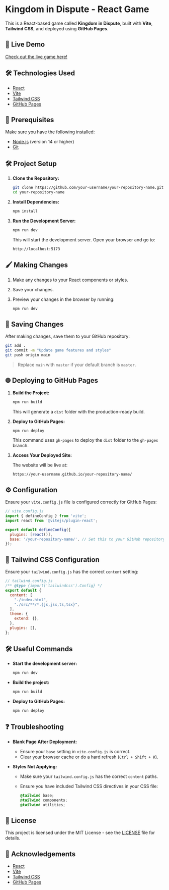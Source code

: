 # Kingdom in Dispute - React Game

This is a React-based game called **Kingdom in Dispute**, built with **Vite**, **Tailwind CSS**, and deployed using **GitHub Pages**.

## 🚀 Live Demo
[Check out the live game here!](https://your-username.github.io/your-repository-name)

## 🛠️ Technologies Used

- [React](https://reactjs.org/)
- [Vite](https://vitejs.dev/)
- [Tailwind CSS](https://tailwindcss.com/)
- [GitHub Pages](https://pages.github.com/)

## 📝 Prerequisites

Make sure you have the following installed:

- [Node.js](https://nodejs.org/) (version 14 or higher)
- [Git](https://git-scm.com/)

## 🛠️ Project Setup

1. **Clone the Repository:**

   ```bash
   git clone https://github.com/your-username/your-repository-name.git
   cd your-repository-name
   ```

2. **Install Dependencies:**

   ```bash
   npm install
   ```

3. **Run the Development Server:**

   ```bash
   npm run dev
   ```

   This will start the development server. Open your browser and go to:

   ```
   http://localhost:5173
   ```

## 🖌️ Making Changes

1. Make any changes to your React components or styles.
2. Save your changes.
3. Preview your changes in the browser by running:

   ```bash
   npm run dev
   ```

## 💾 Saving Changes

After making changes, save them to your GitHub repository:

```bash
git add .
git commit -m "Update game features and styles"
git push origin main
```

> Replace `main` with `master` if your default branch is `master`.

## 🌐 Deploying to GitHub Pages

1. **Build the Project:**

   ```bash
   npm run build
   ```

   This will generate a `dist` folder with the production-ready build.

2. **Deploy to GitHub Pages:**

   ```bash
   npm run deploy
   ```

   This command uses `gh-pages` to deploy the `dist` folder to the `gh-pages` branch.

3. **Access Your Deployed Site:**

   The website will be live at:

   ```
   https://your-username.github.io/your-repository-name/
   ```

## ⚙️ Configuration

Ensure your `vite.config.js` file is configured correctly for GitHub Pages:

```javascript
// vite.config.js
import { defineConfig } from 'vite';
import react from '@vitejs/plugin-react';

export default defineConfig({
  plugins: [react()],
  base: '/your-repository-name/', // Set this to your GitHub repository name
});
```

## 📝 Tailwind CSS Configuration

Ensure your `tailwind.config.js` has the correct `content` setting:

```javascript
// tailwind.config.js
/** @type {import('tailwindcss').Config} */
export default {
  content: [
    "./index.html",
    "./src/**/*.{js,jsx,ts,tsx}",
  ],
  theme: {
    extend: {},
  },
  plugins: [],
};
```

## 🛠️ Useful Commands

- **Start the development server:**

  ```bash
  npm run dev
  ```

- **Build the project:**

  ```bash
  npm run build
  ```

- **Deploy to GitHub Pages:**

  ```bash
  npm run deploy
  ```

## ❓ Troubleshooting

- **Blank Page After Deployment:**
  - Ensure your `base` setting in `vite.config.js` is correct.
  - Clear your browser cache or do a hard refresh (`Ctrl + Shift + R`).

- **Styles Not Applying:**
  - Make sure your `tailwind.config.js` has the correct `content` paths.
  - Ensure you have included Tailwind CSS directives in your CSS file:

    ```css
    @tailwind base;
    @tailwind components;
    @tailwind utilities;
    ```

## 📄 License

This project is licensed under the MIT License - see the [LICENSE](LICENSE) file for details.

## 👏 Acknowledgements

- [React](https://reactjs.org/)
- [Vite](https://vitejs.dev/)
- [Tailwind CSS](https://tailwindcss.com/)
- [GitHub Pages](https://pages.github.com/)

